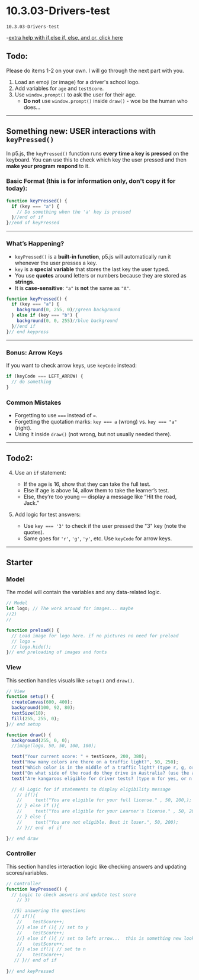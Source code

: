 # 10.3.03-Drivers-test
```
10.3.03-Drivers-test
```

-[extra help with if,else if, else, and or, click here](https://thecodingtrain.com/tracks/code-programming-with-p5-js/code/3-conditionals/3-else-if-and-or)

## Todo: 

Please do items 1-2 on your own. I will go through the next part with you. 
1. Load an emoji (or image) for a driver's school logo.
2. Add variables for `age` and `testScore`.
3. Use `window.prompt()` to ask the user for their age.
    * **Do not** use `window.prompt()` inside `draw()` - woe be the human who does...

---

## Something new: USER interactions with `keyPressed()`

In p5.js, the `keyPressed()` function runs **every time a key is pressed** on the keyboard. You can use this to check which key the user pressed and then **make your program respond** to it.

### Basic Format (this is for information only, don't copy it for today):

```javascript
function keyPressed() {
  if (key === "a") {
    // Do something when the 'a' key is pressed
  }//end of if
}//end of keyPressed
```

---

### What’s Happening?

* `keyPressed()` is a **built-in function**, p5.js will automatically run it whenever the user presses a key.
* `key` is a **special variable** that stores the last key the user typed.
* You use **quotes** around letters or numbers because they are stored as **strings**.
* It is **case-sensitive**:
  `"a"` is **not** the same as `"A"`.

```javascript
function keyPressed() {
  if (key === "a") {
    background(0, 255, 0)//green background
  } else if (key === "b") {
    background(0, 0, 255)//blue background
  }//end if
}// end keypress
```
---

### Bonus: Arrow Keys

If you want to check arrow keys, use `keyCode` instead:

```javascript
if (keyCode === LEFT_ARROW) {
  // do something
}
```

### Common Mistakes

* Forgetting to use `===` instead of `=`.
* Forgetting the quotation marks: `key === a` (wrong) vs. `key === "a"` (right).
* Using it inside `draw()` (not wrong, but not usually needed there).

---

##  Todo2:
   
4. Use an `if` statement:

   * If the age is 16, show that they can take the full test.
   * Else if age is above 14, allow them to take the learner’s test.
   * Else, they’re too young — display a message like “Hit the road, Jack.”
5. Add logic for test answers:

   * Use `key === '3'` to check if the user pressed the "3" key (note the quotes).
   * Same goes for `'r'`, `'g'`, `'y'`, etc. Use `keyCode` for arrow keys.


---
## Starter

### Model
The model will contain the variables and any data-related logic.

```javascript
// Model
let logo; // The work around for images... maybe
//2)
//

function preload() {
  // Load image for logo here. if no pictures no need for preload
  // logo = 
  // logo.hide();
}// end preloading of images and fonts
```

### View
This section handles visuals like `setup()` and `draw()`.

```javascript
// View
function setup() {
  createCanvas(600, 400);
  background(100, 92, 80);
  textSize(18);
  fill(255, 255, 0);
}// end setup

function draw() {
  background(255, 0, 0);
  //image(logo, 50, 50, 100, 100);

  text("Your current score: " + testScore, 200, 380);
  text("How many colors are there on a traffic light?", 50, 250);
  text("Which color is in the middle of a traffic light? (type r, g, or y)", 50, 275);
  text("On what side of the road do they drive in Australia? (use the arrow keys)", 50, 300);
  text("Are kangaroos eligible for driver tests? (type m for yes, or n for no)", 50, 325);

  // 4) Logic for if statements to display eligibility message
    // if(){
    //     text("You are eligible for your full license." , 50, 200,);
    // } else if (){
    //     text("You are eligible for your Learner's license." , 50, 200,);
    // } else {
    //     text("You are not eligible. Beat it loser.", 50, 200);
    // }// end  of if

}// end draw
```

### Controller
This section handles interaction logic like checking answers and updating scores/variables.
```javascript
// Controller
function keyPressed() {
  // Logic to check answers and update test score
    // 3) 

  //5) answering the questions
   // if(){
    //    testScore++;
    //} else if (){ // set to y
    //    testScore++;       
    //} else if (){ // set to left arrow...  this is something new look up keyCode in p5 reference
    //    testScore++;
    //} else if(){ // set to n
    //    testScore++;
   // }// end of if
 
}// end keyPressed
```

